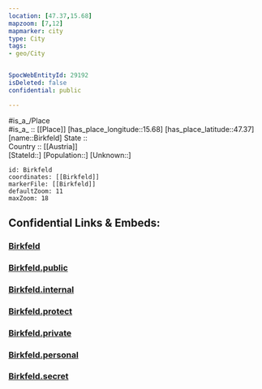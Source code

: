 ```yaml
---
location: [47.37,15.68] 
mapzoom: [7,12] 
mapmarker: city 
type: City
tags:
- geo/City


SpocWebEntityId: 29192
isDeleted: false
confidential: public

---
```

#is_a_/Place  
#is_a_ :: [[Place]] 
[has_place_longitude::15.68] 
[has_place_latitude::47.37] 
[name::Birkfeld] 
State ::  
Country :: [[Austria]]  
[StateId::] 
[Population::] 
[Unknown::] 


```leaflet
id: Birkfeld
coordinates: [[Birkfeld]] 
markerFile: [[Birkfeld]] 
defaultZoom: 11 
maxZoom: 18
```


## Confidential Links & Embeds: 

### [Birkfeld](/_Standards/Earth/Continent/Europe/Europe~Central/Austria/Austrias_States/Steiermark/City/Birkfeld.md) 

### [Birkfeld.public](/_public/Earth/Continent/Europe/Europe~Central/Austria/Austrias_States/Steiermark/City/Birkfeld.public.md) 

### [Birkfeld.internal](/_internal/Earth/Continent/Europe/Europe~Central/Austria/Austrias_States/Steiermark/City/Birkfeld.internal.md) 

### [Birkfeld.protect](/_protect/Earth/Continent/Europe/Europe~Central/Austria/Austrias_States/Steiermark/City/Birkfeld.protect.md) 

### [Birkfeld.private](/_private/Earth/Continent/Europe/Europe~Central/Austria/Austrias_States/Steiermark/City/Birkfeld.private.md) 

### [Birkfeld.personal](/_personal/Earth/Continent/Europe/Europe~Central/Austria/Austrias_States/Steiermark/City/Birkfeld.personal.md) 

### [Birkfeld.secret](/_secret/Earth/Continent/Europe/Europe~Central/Austria/Austrias_States/Steiermark/City/Birkfeld.secret.md)

